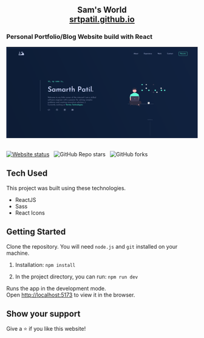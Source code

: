 <h2 align="center">
  Sam's World <br/>
  <a href="https://srtpatil.github.io/" target="_blank">srtpatil.github.io</a>
<br/>
  <h3>Personal Portfolio/Blog Website build with React</h3>
</h2>
<div align="left">
  <img alt="Site Image" src="./src/assets/sams_world.png" />
</div>


<br/>

[![Website status](https://img.shields.io/website-up-down-green-red/https/srtpatil.github.io)](https://srtpatil.github.io) &nbsp;
![GitHub Repo stars](https://img.shields.io/github/stars/srtpatil/samsworld.svg) &nbsp;
![GitHub forks](https://img.shields.io/github/forks/srtpatil/samsworld.svg) &nbsp;



## Tech Used

This project was built using these technologies.

- ReactJS
- Sass
- React Icons

## Getting Started

Clone the repository. You will need `node.js` and `git` installed on your machine.

1. Installation: `npm install`

2. In the project directory, you can run: `npm run dev`

Runs the app in the development mode.\
Open [http://localhost:5173](http://localhost:5173) to view it in the browser.

## Show your support

Give a ⭐ if you like this website!
